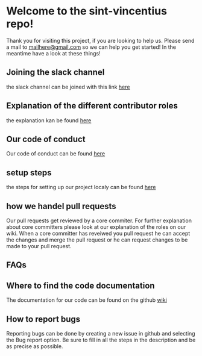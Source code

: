# Welcome to the sint-vincentius repo!
Thank you for visiting this project, if you are looking to help us. Please send a mail to <mailhere@gmail.com> so we can help you get started!
In the meantime have a look at these things!


## Joining the slack channel
the slack channel can be joined with this link [here]()

## Explanation of the different contributor roles
the explanation kan be found [here](https://github.com/pxl-research/sint-vincentius/wiki/Contributor-roles)

## Our code of conduct
Our code of conduct can be found [here](https://github.com/pxl-research/sint-vincentius/wiki/Code-of-conduct)

## setup steps
the steps for setting up our project localy can be found [here](https://github.com/pxl-research/sint-vincentius/wiki/Start-up)

## how we handel pull requests
Our pull requests get reviewed by a core commiter. For further explanation about core committers please look at our explanation of the roles on our wiki. When a core committer has reveiwed you pull request he can accept the changes and merge the pull request or he can request changes to be made to your pull request.

## FAQs


## Where to find the code documentation
The documentation for our code can be found on the github [wiki](https://github.com/pxl-research/sint-vincentius/wiki)

## How to report bugs
Reporting bugs can be done by creating a new issue in github and selecting the Bug report option. Be sure to fill in all the steps in the description and be as precise as possible.
